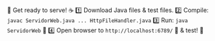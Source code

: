 🚀 Get ready to serve! ☕️
1️⃣ Download Java files & test files.
2️⃣ Compile: `javac ServidorWeb.java ... HttpFileHandler.java`
3️⃣ Run: `java ServidorWeb` 🚦
4️⃣ Open browser to `http://localhost:6789/` 🎉 & test! 🧪
